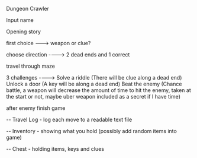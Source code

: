 Dungeon Crawler

Input name 

Opening story

first choice ---> weapon or clue?

choose direction ----> 2 dead ends and 1 correct

travel through maze

3 challenges ----> Solve a riddle (There will be clue along a dead end)
                    Unlock a door (A key will be along a dead end)
                     Beat the enemy (Chance battle, a weapon will decrease the amount of time to hit the enemy, taken at the start or not, maybe uber weapon included as a secret if I have time)

after enemy finish game 



-- Travel Log - log each move to a readable text file 

-- Inventory - showing what you hold (possibly add random items into game)

-- Chest - holding items, keys and clues